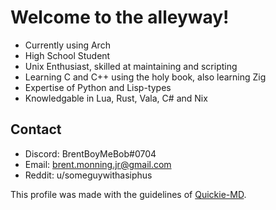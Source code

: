 # Welcome to the alleyway!
- Currently using Arch
- High School Student
- Unix Enthusiast, skilled at maintaining and scripting
- Learning C and C++ using the holy book, also learning Zig
- Expertise of Python and Lisp-types
- Knowledgable in Lua, Rust, Vala, C# and Nix

## Contact
- Discord: BrentBoyMeBob#0704
- Email: brent.monning.jr@gmail.com
- Reddit: u/someguywithasiphus

This profile was made with the guidelines of [Quickie-MD](https://github.com/BrentBoyMeBob/quickie-md).
